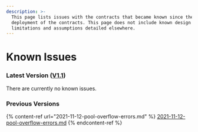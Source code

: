 ```yaml
---
description: >-
  This page lists issues with the contracts that became known since the
  deployment of the contracts. This page does not include known design
  limitations and assumptions detailed elsewhere.
---
```


# Known Issues

### Latest Version ([V1.1](../contracts.md#version-1.1))

There are currently no known issues.

### Previous Versions

{% content-ref url="2021-11-12-pool-overflow-errors.md" %}
[2021-11-12-pool-overflow-errors.md](2021-11-12-pool-overflow-errors.md)
{% endcontent-ref %}
